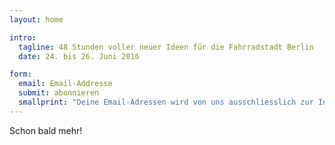 ```yaml
---
layout: home

intro:
  tagline: 48 Stunden voller neuer Ideen für die Fahrradstadt Berlin
  date: 24. bis 26. Juni 2016

form:
  email: Email-Addresse
  submit: abonnieren
  smallprint: "Deine Email-Adressen wird von uns ausschliesslich zur Information über den Cyclehack Berlin genutzt und nicht an Dritte weitergegeben. Für diesen Verteiler verwenden wir Mailchimp, dessen <a href='http://mailchimp.com/legal/privacy/' target='_blank'>Privacy Policy</a> du hier einsehen kannst."
---
```


Schon bald mehr!


